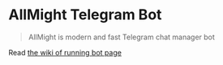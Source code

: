 
# AllMight Telegram Bot

>  AllMight is modern and fast Telegram chat manager bot

    
Read [the wiki of running bot page](https://wiki.AllMightbot.gq/en/dev/running)